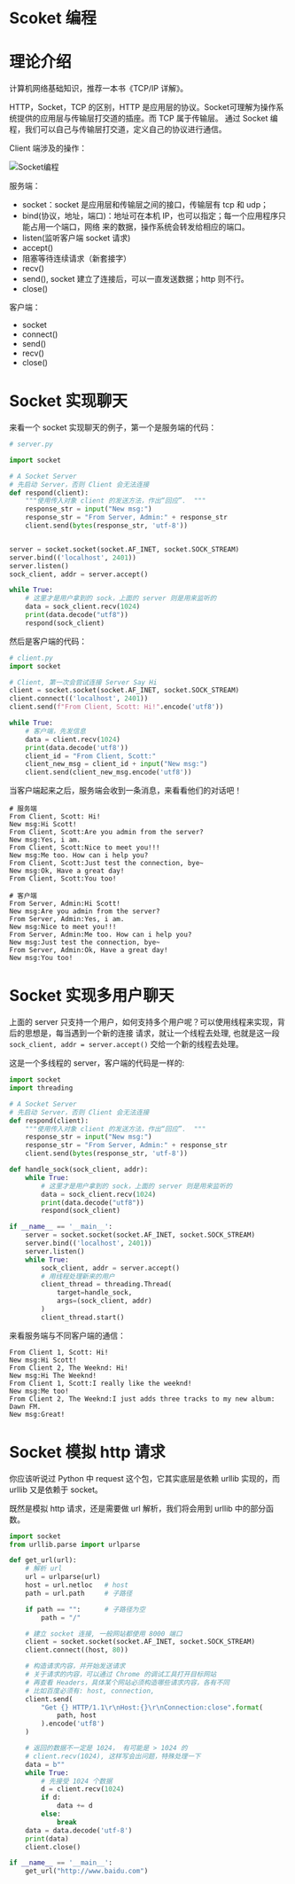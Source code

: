 # Scoket 编程

# 理论介绍

计算机网络基础知识，推荐一本书《TCP/IP 详解》。

HTTP，Socket，TCP 的区别，HTTP 是应用层的协议。Socket可理解为操作系统提供的应用层与传输层打交道的插座。而 TCP 属于传输层。
通过 Socket 编程，我们可以自己与传输层打交道，定义自己的协议进行通信。


Client 端涉及的操作：

![Socket编程](https://s2.loli.net/2022/01/15/sXuIOz8T12n5DfB.png)

服务端：

- socket：socket 是应用层和传输层之间的接口，传输层有 tcp 和 udp；
- bind(协议，地址，端口)：地址可在本机 IP，也可以指定；每一个应用程序只能占用一个端口，网络
来的数据，操作系统会转发给相应的端口。
- listen(监听客户端 socket 请求)
- accept()
- 阻塞等待连续请求（新套接字）
- recv()
- send(), socket 建立了连接后，可以一直发送数据；http 则不行。
- close()

客户端：

- socket
- connect()
- send()
- recv()
- close()

# Socket 实现聊天

来看一个 socket 实现聊天的例子，第一个是服务端的代码：

```python
# server.py

import socket

# A Socket Server
# 先启动 Server，否则 Client 会无法连接
def respond(client):
    """使用传入对象 client 的发送方法，作出“回应”.  """
    response_str = input("New msg:")
    response_str = "From Server, Admin:" + response_str
    client.send(bytes(response_str, 'utf-8'))


server = socket.socket(socket.AF_INET, socket.SOCK_STREAM)
server.bind(('localhost', 2401))
server.listen()
sock_client, addr = server.accept()

while True:
    # 这里才是用户拿到的 sock，上面的 server 则是用来监听的
    data = sock_client.recv(1024)
    print(data.decode("utf8"))
    respond(sock_client)
```

然后是客户端的代码：

```python
# client.py
import socket

# Client, 第一次会尝试连接 Server Say Hi
client = socket.socket(socket.AF_INET, socket.SOCK_STREAM)
client.connect(('localhost', 2401))
client.send(f"From Client, Scott: Hi!".encode('utf8'))

while True:
    # 客户端，先发信息
    data = client.recv(1024)
    print(data.decode('utf8'))
    client_id = "From Client, Scott:"
    client_new_msg = client_id + input("New msg:")
    client.send(client_new_msg.encode('utf8'))
```

当客户端起来之后，服务端会收到一条消息，来看看他们的对话吧！

```
# 服务端
From Client, Scott: Hi!
New msg:Hi Scott!
From Client, Scott:Are you admin from the server?
New msg:Yes, i am.
From Client, Scott:Nice to meet you!!!
New msg:Me too. How can i help you?
From Client, Scott:Just test the connection, bye~
New msg:Ok, Have a great day!
From Client, Scott:You too!

# 客户端
From Server, Admin:Hi Scott!
New msg:Are you admin from the server?
From Server, Admin:Yes, i am.
New msg:Nice to meet you!!!
From Server, Admin:Me too. How can i help you?
New msg:Just test the connection, bye~
From Server, Admin:Ok, Have a great day!
New msg:You too!
```

# Socket 实现多用户聊天

上面的 server 只支持一个用户，如何支持多个用户呢？可以使用线程来实现，背后的思想是，每当遇到一个新的连接
请求，就让一个线程去处理, 也就是这一段 `sock_client, addr = server.accept()` 交给一个新的线程去处理。

这是一个多线程的 server，客户端的代码是一样的:

```python
import socket
import threading

# A Socket Server
# 先启动 Server，否则 Client 会无法连接
def respond(client):
    """使用传入对象 client 的发送方法，作出“回应”.  """
    response_str = input("New msg:")
    response_str = "From Server, Admin:" + response_str
    client.send(bytes(response_str, 'utf-8'))

def handle_sock(sock_client, addr):
    while True:
        # 这里才是用户拿到的 sock，上面的 server 则是用来监听的
        data = sock_client.recv(1024)
        print(data.decode("utf8"))
        respond(sock_client)

if __name__ == '__main__':
    server = socket.socket(socket.AF_INET, socket.SOCK_STREAM)
    server.bind(('localhost', 2401))
    server.listen()
    while True:
        sock_client, addr = server.accept()
        # 用线程处理新来的用户
        client_thread = threading.Thread(
            target=handle_sock,
            args=(sock_client, addr)
        )
        client_thread.start()
```

来看服务端与不同客户端的通信：

```
From Client 1, Scott: Hi!
New msg:Hi Scott!
From Client 2, The Weeknd: Hi!
New msg:Hi The Weeknd!
From Client 1, Scott:I really like the weeknd!
New msg:Me too!
From Client 2, The Weeknd:I just adds three tracks to my new album: Dawn FM.
New msg:Great!
```

# Socket 模拟 http 请求

你应该听说过 Python 中 request 这个包，它其实底层是依赖 urllib 实现的，而 urllib 又是依赖于 socket。

既然是模拟 http 请求，还是需要做 url 解析，我们将会用到 urllib 中的部分函数。

```python
import socket
from urllib.parse import urlparse

def get_url(url):
    # 解析 url
    url = urlparse(url)
    host = url.netloc   # host
    path = url.path     # 子路径

    if path == "":      # 子路径为空
        path = "/"

    # 建立 socket 连接, 一般网站都使用 8000 端口
    client = socket.socket(socket.AF_INET, socket.SOCK_STREAM)
    client.connect((host, 80))

    # 构造请求内容，并开始发送请求
    # 关于请求的内容，可以通过 Chrome 的调试工具打开目标网站
    # 再查看 Headers，具体某个网站必须构造哪些请求内容，各有不同
    # 比如百度必须有: host, connection,
    client.send(
        "Get {} HTTP/1.1\r\nHost:{}\r\nConnection:close".format(
            path, host
        ).encode('utf8')
    )

    # 返回的数据不一定是 1024， 有可能是 > 1024 的
    # client.recv(1024), 这样写会出问题，特殊处理一下
    data = b""
    while True:
        # 先接受 1024 个数据
        d = client.recv(1024)
        if d:
            data += d
        else:
            break
    data = data.decode('utf-8')
    print(data)
    client.close()

if __name__ == '__main__':
    get_url("http://www.baidu.com")
```